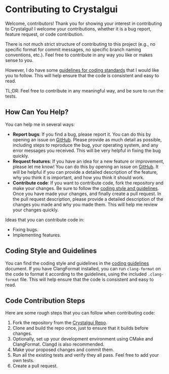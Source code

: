 # Contributing to Crystalgui

Welcome, contributors! Thank you for showing your interest in contributing to Crystalgui! I welcome your contributions, whether it is a bug report, feature request, or code contribution.

There is not much strict structure of contributing to this project (e.g., no specific format for commit messages, no specific branch naming conventions, etc.). Feel free to contribute in any way you like or makes sense to you.

However, I do have some [guidelines for coding standards](coding_guidelines.md) that I would like you to follow. This will help ensure that the code is consistent and easy to read.

TL;DR: Feel free to contribute in any meaningful way, and be sure to run the tests.

## How Can You Help?

You can help me in several ways:

- **Report bugs**: If you find a bug, please report it. You can do this by opening an issue on [GitHub](https://github.com/anstropleuton/crystalgui/issues). Please provide as much detail as possible, including steps to reproduce the bug, your operating system, and any error messages you received. This will be very helpful in fixing the bug quickly.
- **Request features**: If you have an idea for a new feature or improvement, please let me know! You can do this by opening an issue on [GitHub](https://github.com/anstropleuton/crystalgui/issues). It will be helpful if you can provide a detailed description of the feature, why you think it is important, and how you think it should work.
- **Contribute code**: If you want to contribute code, fork the repository and make your changes. Be sure to follow the [coding style and guidelines](coding_guidelines.md). Once you have made your changes, and finally create a pull request. In the pull request description, please provide a detailed description of the changes you made and why you made them. This will help me review your changes quickly.

Ideas that you can contribute code in:
- Fixing bugs.
- Implementing features.

## Coding Style and Guidelines

You can find the coding style and guidelines in the [coding guidelines](coding_guidelines.md) document. If you have ClangFormat installed, you can run `clang-format` on the code to format it according to the guidelines, using the included `.clang-format` file. This will help ensure that the code is consistent and easy to read.

## Code Contribution Steps

Here are some rough steps that you can follow when contributing code:

1. Fork the repository from the [Crystalgui Repo](https://github.com/anstropleuton/crystalgui).
2. Clone and build the repo once, just to ensure that it builds before changes.
3. Optionally, set up your development environment using CMake and ClangFormat. Clangd is also recommended.
4. Make your proposed changes and commit them.
5. Run all the existing tests and verify they all pass. Feel free to add your own tests.
5. Create a pull request.
